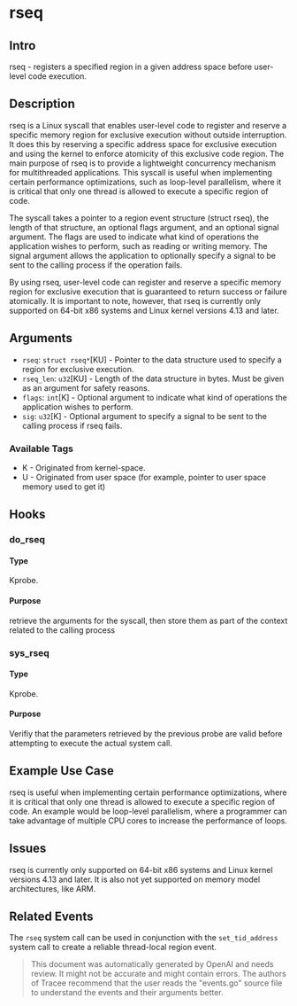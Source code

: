 
# rseq

## Intro
rseq - registers a specified region in a given address space before user-level code execution.

## Description
rseq is a Linux syscall that enables user-level code to register and reserve a specific memory region for exclusive execution without outside interruption. It does this by reserving a specific address space for exclusive execution and using the kernel to enforce atomicity of this exclusive code region. The main purpose of rseq is to provide a lightweight concurrency mechanism for multithreaded applications. This syscall is useful when implementing certain performance optimizations, such as loop-level parallelism, where it is critical that only one thread is allowed to execute a specific region of code.

The syscall takes a pointer to a region event structure (struct rseq), the length of that structure, an optional flags argument, and an optional signal argument. The flags are used to indicate what kind of operations the application wishes to perform, such as reading or writing memory. The signal argument allows the application to optionally specify a signal to be sent to the calling process if the operation fails.

By using rseq, user-level code can register and reserve a specific memory region for exclusive execution that is guaranteed to return success or failure atomically.  It is important to note, however, that rseq is currently only supported on 64-bit x86 systems and Linux kernel versions 4.13 and later.

## Arguments 
* `rseq`: `struct rseq*`[KU] - Pointer to the data structure used to specify a region for exclusive execution. 
* `rseq_len`: `u32`[KU] - Length of the data structure in bytes. Must be given as an argument for safety reasons.
* `flags`: `int`[K] - Optional argument to indicate what kind of operations the application wishes to perform.
* `sig`: `u32`[K] - Optional argument to specify a signal to be sent to the calling process if rseq fails.

### Available Tags
* K - Originated from kernel-space.
* U - Originated from user space (for example, pointer to user space memory used to get it)

## Hooks
### do_rseq
#### Type
Kprobe.
#### Purpose
retrieve the arguments for the syscall, then store them as part of the context related to the calling process

### sys_rseq
#### Type
Kprobe.
#### Purpose
Verifiy that the parameters retrieved by the previous probe are valid before attempting to execute the actual system call.

## Example Use Case
rseq is useful when implementing certain performance optimizations, where it is critical that only one thread is allowed to execute a specific region of code. An example would be loop-level parallelism, where a programmer can take advantage of multiple CPU cores to increase the performance of loops. 

## Issues
rseq is currently only supported on 64-bit x86 systems and Linux kernel versions 4.13 and later. It is also not yet supported on memory model architectures, like ARM.

## Related Events
The `rseq` system call can be used in conjunction with the `set_tid_address` system call to create a reliable thread-local region event.

> This document was automatically generated by OpenAI and needs review. It might
> not be accurate and might contain errors. The authors of Tracee recommend that
> the user reads the "events.go" source file to understand the events and their
> arguments better.
